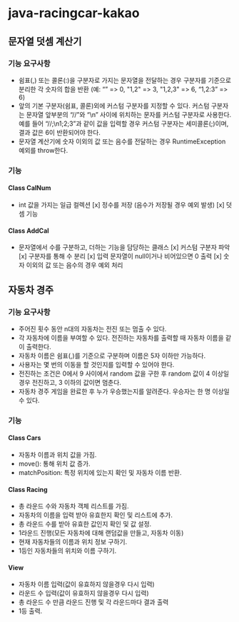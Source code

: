 # java-racingcar-kakao

## 문자열 덧셈 계산기

### 기능 요구사항

- 쉼표(,) 또는 콜론(:)을 구분자로 가지는 문자열을 전달하는 경우 구분자를 기준으로 분리한 각 숫자의 합을 반환 (예: “” => 0, "1,2" => 3, "1,2,3" => 6, “1,2:3” => 6)
- 앞의 기본 구분자(쉼표, 콜론)외에 커스텀 구분자를 지정할 수 있다. 커스텀 구분자는 문자열 앞부분의 “//”와 “\n” 사이에 위치하는 문자를 커스텀 구분자로 사용한다. 예를 들어 “//;\n1;2;3”과 같이
  값을 입력할 경우 커스텀 구분자는 세미콜론(;)이며, 결과 값은 6이 반환되어야 한다.
- 문자열 계산기에 숫자 이외의 값 또는 음수를 전달하는 경우 RuntimeException 예외를 throw한다.

### 기능

#### Class CalNum

- int 값을 가지는 일급 컬렉션
  [x] 정수를 저장 (음수가 저장될 경우 예외 발생)
  [x] 덧셈 기능

#### Class AddCal

- 문자열에서 수를 구분하고, 더하는 기능을 담당하는 클래스
  [x] 커스텀 구분자 파악
  [x] 구분자를 통해 수 분리
  [x] 입력 문자열이 null이거나 비어있으면 0 출력
  [x] 숫자 이외의 값 또는 음수의 경우 예외 처리

## 자동차 경주

### 기능 요구사항

- 주어진 횟수 동안 n대의 자동차는 전진 또는 멈출 수 있다.
- 각 자동차에 이름을 부여할 수 있다. 전진하는 자동차를 출력할 때 자동차 이름을 같이 출력한다.
- 자동차 이름은 쉼표(,)를 기준으로 구분하며 이름은 5자 이하만 가능하다.
- 사용자는 몇 번의 이동을 할 것인지를 입력할 수 있어야 한다.
- 전진하는 조건은 0에서 9 사이에서 random 값을 구한 후 random 값이 4 이상일 경우 전진하고, 3 이하의 값이면 멈춘다.
- 자동차 경주 게임을 완료한 후 누가 우승했는지를 알려준다. 우승자는 한 명 이상일 수 있다.

### 기능

#### Class Cars

- 자동차 이름과 위치 값을 가짐.
- move(): 통해 위치 값 증가.
- matchPosition: 특정 위치에 있는지 확인 및 자동차 이름 반환.

#### Class Racing

- 총 라운드 수와 자동차 객체 리스트를 가짐.
- 자동차의 이름을 입력 받아 유효한지 확인 및 리스트에 추가.
- 총 라운드 수를 받아 유효한 값인지 확인 및 값 설정.
- 1라운드 진행(모든 자동차에 대해 랜덤값을 만들고, 자동차 이동)
- 현재 자동차들의 이름과 위치 정보 구하기.
- 1등인 자동차들의 위치와 이름 구하기.

#### View

- 자동차 이름 입력(값이 유효하지 않을경우 다시 입력)
- 라운드 수 입력(값이 유효하지 않을경우 다시 입력)
- 총 라운드 수 만큼 라운드 진행 및 각 라운드마다 결과 출력
- 1등 출력.

